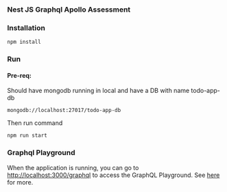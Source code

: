 ### Nest JS Graphql Apollo Assessment

### Installation

`npm install`

### Run

#### Pre-req:
Should have mongodb running in local and have a DB with name todo-app-db

`mongodb://localhost:27017/todo-app-db`

Then run command

`npm run start`


### Graphql Playground

When the application is running, you can go to [http://localhost:3000/graphql](http://localhost:3000/graphql) to access the GraphQL Playground. See [here](https://docs.nestjs.com/graphql/quick-start#playground) for more.
